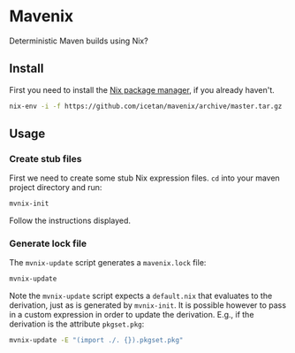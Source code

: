 # Mavenix

Deterministic Maven builds using Nix?

## Install

First you need to install the [Nix package manager](https://nixos.org/nix/), if
you already haven't.

```sh
nix-env -i -f https://github.com/icetan/mavenix/archive/master.tar.gz
```

## Usage

### Create stub files

First we need to create some stub Nix expression files. `cd` into your maven
project directory and run:

```sh
mvnix-init
```

Follow the instructions displayed.

### Generate lock file

The `mvnix-update` script generates a `mavenix.lock` file:

```sh
mvnix-update
```

Note the `mvnix-update` script expects a `default.nix` that evaluates to the derivation,
just as is generated by `mvnix-init`. It is possible however to pass in a custom expression
in order to update the derivation. E.g., if the derivation is the attribute `pkgset.pkg`:

```sh
mvnix-update -E "(import ./. {}).pkgset.pkg"
```
